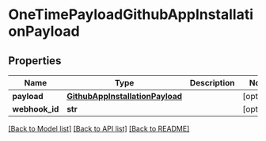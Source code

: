 # OneTimePayloadGithubAppInstallationPayload

## Properties
Name | Type | Description | Notes
------------ | ------------- | ------------- | -------------
**payload** | [**GithubAppInstallationPayload**](GithubAppInstallationPayload.md) |  | [optional] 
**webhook_id** | **str** |  | [optional] 

[[Back to Model list]](../README.md#documentation-for-models) [[Back to API list]](../README.md#documentation-for-api-endpoints) [[Back to README]](../README.md)

